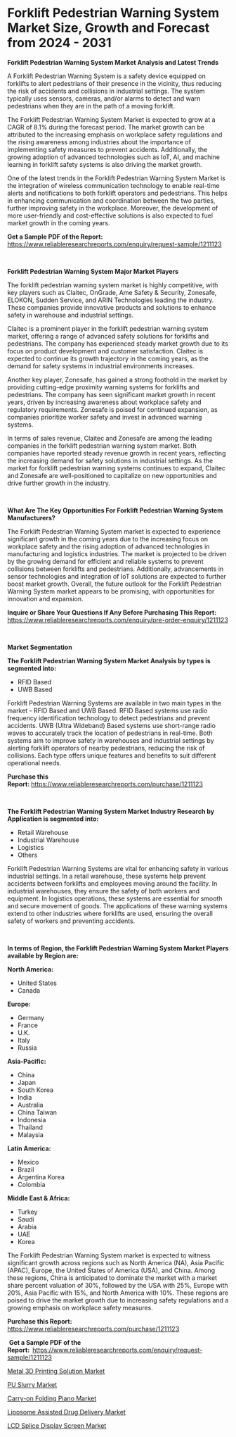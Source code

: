 <p><h1>Forklift Pedestrian Warning System Market Size, Growth and Forecast from 2024 - 2031</h1></p><p><strong>Forklift Pedestrian Warning System Market Analysis and Latest Trends</strong></p>
<p><p>A Forklift Pedestrian Warning System is a safety device equipped on forklifts to alert pedestrians of their presence in the vicinity, thus reducing the risk of accidents and collisions in industrial settings. The system typically uses sensors, cameras, and/or alarms to detect and warn pedestrians when they are in the path of a moving forklift.</p><p>The Forklift Pedestrian Warning System Market is expected to grow at a CAGR of 8.1% during the forecast period. The market growth can be attributed to the increasing emphasis on workplace safety regulations and the rising awareness among industries about the importance of implementing safety measures to prevent accidents. Additionally, the growing adoption of advanced technologies such as IoT, AI, and machine learning in forklift safety systems is also driving the market growth.</p><p>One of the latest trends in the Forklift Pedestrian Warning System Market is the integration of wireless communication technology to enable real-time alerts and notifications to both forklift operators and pedestrians. This helps in enhancing communication and coordination between the two parties, further improving safety in the workplace. Moreover, the development of more user-friendly and cost-effective solutions is also expected to fuel market growth in the coming years.</p></p>
<p><strong>Get a Sample PDF of the Report:&nbsp;</strong> <a href="https://www.reliableresearchreports.com/enquiry/request-sample/1211123">https://www.reliableresearchreports.com/enquiry/request-sample/1211123</a></p>
<p>&nbsp;</p>
<p><strong>Forklift Pedestrian Warning System Major Market Players</strong></p>
<p><p>The forklift pedestrian warning system market is highly competitive, with key players such as Claitec, OnGrade, Ame Safety & Security, Zonesafe, ELOKON, Sudden Service, and ARIN Technologies leading the industry. These companies provide innovative products and solutions to enhance safety in warehouse and industrial settings.</p><p>Claitec is a prominent player in the forklift pedestrian warning system market, offering a range of advanced safety solutions for forklifts and pedestrians. The company has experienced steady market growth due to its focus on product development and customer satisfaction. Claitec is expected to continue its growth trajectory in the coming years, as the demand for safety systems in industrial environments increases.</p><p>Another key player, Zonesafe, has gained a strong foothold in the market by providing cutting-edge proximity warning systems for forklifts and pedestrians. The company has seen significant market growth in recent years, driven by increasing awareness about workplace safety and regulatory requirements. Zonesafe is poised for continued expansion, as companies prioritize worker safety and invest in advanced warning systems.</p><p>In terms of sales revenue, Claitec and Zonesafe are among the leading companies in the forklift pedestrian warning system market. Both companies have reported steady revenue growth in recent years, reflecting the increasing demand for safety solutions in industrial settings. As the market for forklift pedestrian warning systems continues to expand, Claitec and Zonesafe are well-positioned to capitalize on new opportunities and drive further growth in the industry.</p></p>
<p>&nbsp;</p>
<p><strong>What Are The Key Opportunities For Forklift Pedestrian Warning System Manufacturers?</strong></p>
<p><p>The Forklift Pedestrian Warning System market is expected to experience significant growth in the coming years due to the increasing focus on workplace safety and the rising adoption of advanced technologies in manufacturing and logistics industries. The market is projected to be driven by the growing demand for efficient and reliable systems to prevent collisions between forklifts and pedestrians. Additionally, advancements in sensor technologies and integration of IoT solutions are expected to further boost market growth. Overall, the future outlook for the Forklift Pedestrian Warning System market appears to be promising, with opportunities for innovation and expansion.</p></p>
<p><strong>Inquire or Share Your Questions If Any Before Purchasing This Report:</strong> <a href="https://www.reliableresearchreports.com/enquiry/pre-order-enquiry/1211123">https://www.reliableresearchreports.com/enquiry/pre-order-enquiry/1211123</a></p>
<p>&nbsp;</p>
<p><strong>Market Segmentation</strong></p>
<p><strong>The Forklift Pedestrian Warning System Market Analysis by types is segmented into:</strong></p>
<p><ul><li>RFID Based</li><li>UWB Based</li></ul></p>
<p><p>Forklift Pedestrian Warning Systems are available in two main types in the market - RFID Based and UWB Based. RFID Based systems use radio frequency identification technology to detect pedestrians and prevent accidents. UWB (Ultra Wideband) Based systems use short-range radio waves to accurately track the location of pedestrians in real-time. Both systems aim to improve safety in warehouses and industrial settings by alerting forklift operators of nearby pedestrians, reducing the risk of collisions. Each type offers unique features and benefits to suit different operational needs.</p></p>
<p><strong>Purchase this Report:&nbsp;</strong><a href="https://www.reliableresearchreports.com/purchase/1211123">https://www.reliableresearchreports.com/purchase/1211123</a></p>
<p>&nbsp;</p>
<p><strong>The Forklift Pedestrian Warning System Market Industry Research by Application is segmented into:</strong></p>
<p><ul><li>Retail Warehouse</li><li>Industrial Warehouse</li><li>Logistics</li><li>Others</li></ul></p>
<p><p>Forklift Pedestrian Warning Systems are vital for enhancing safety in various industrial settings. In a retail warehouse, these systems help prevent accidents between forklifts and employees moving around the facility. In industrial warehouses, they ensure the safety of both workers and equipment. In logistics operations, these systems are essential for smooth and secure movement of goods. The applications of these warning systems extend to other industries where forklifts are used, ensuring the overall safety of workers and preventing accidents.</p></p>
<p>&nbsp;</p>
<p><strong>In terms of Region, the Forklift Pedestrian Warning System Market Players available by Region are:</strong></p>
<p>
    <p> <strong> North America: </strong>
        <ul>
            <li>United States</li>
            <li>Canada</li>
        </ul>
        </p> 
    <p> <strong> Europe: </strong>
        <ul>
            <li>Germany</li>
            <li>France</li>
            <li>U.K.</li>
            <li>Italy</li>
            <li>Russia</li>
        </ul>
        </p> 
    <p> <strong> Asia-Pacific: </strong>
        <ul>
            <li>China</li>
            <li>Japan</li>
            <li>South Korea</li>
            <li>India</li>
            <li>Australia</li>
            <li>China Taiwan</li>
            <li>Indonesia</li>
            <li>Thailand</li>
            <li>Malaysia</li>
        </ul>
        </p> 
    <p> <strong> Latin America: </strong>
        <ul>
            <li>Mexico</li>
            <li>Brazil</li>
            <li>Argentina Korea</li>
            <li>Colombia</li>
        </ul>
        </p> 
    <p> <strong> Middle East & Africa: </strong>
        <ul>
            <li>Turkey</li>
            <li>Saudi</li>
            <li>Arabia</li>
            <li>UAE</li>
            <li>Korea</li>
        </ul>
    </p>
    </p>
<p><p>The Forklift Pedestrian Warning System market is expected to witness significant growth across regions such as North America (NA), Asia Pacific (APAC), Europe, the United States of America (USA), and China. Among these regions, China is anticipated to dominate the market with a market share percent valuation of 30%, followed by the USA with 25%, Europe with 20%, Asia Pacific with 15%, and North America with 10%. These regions are poised to drive the market growth due to increasing safety regulations and a growing emphasis on workplace safety measures.</p></p>
<p><strong>Purchase this Report: </strong><a href="https://www.reliableresearchreports.com/purchase/1211123">https://www.reliableresearchreports.com/purchase/1211123</a></p>
<p>&nbsp;<strong>Get a Sample PDF of the Report:&nbsp;&nbsp;</strong><a href="https://www.reliableresearchreports.com/enquiry/request-sample/1211123">https://www.reliableresearchreports.com/enquiry/request-sample/1211123</a></p>
<p><strong></strong></p>
<p><p><a href="https://medium.com/@reganklocko456458/metal-3d-printing-solution-market-furnishes-information-on-market-share-market-trends-and-market-9e67650eb26d">Metal 3D Printing Solution Market</a></p><p><a href="https://medium.com/@arnisaleka1951/pu-slurry-market-share-evolution-and-market-growth-trends-2024-2031-3345eb7a9d6c">PU Slurry Market</a></p><p><a href="https://issuu.com/reportprime-2/docs/carry-on-folding-piano-market-size-2030.pptx">Carry-on Folding Piano Market</a></p><p><a href="https://medium.com/@reganklocko456458/liposome-assisted-drug-delivery-market-furnishes-information-on-market-share-market-trends-and-083aefdc2c13">Liposome Assisted Drug Delivery Market</a></p><p><a href="https://issuu.com/reportprime-2/docs/lcd-splice-display-screen-market-size-2030.pptx">LCD Splice Display Screen Market</a></p></p>